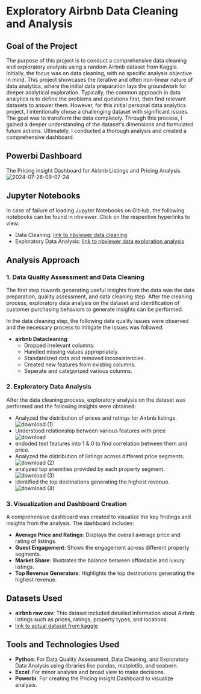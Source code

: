 # Exploratory Airbnb Data Cleaning and Analysis

## Goal of the Project
The purpose of this project is to conduct a comprehensive data cleaning and exploratory analysis using a random Airbnb dataset from Kaggle. Initially, the focus was on data cleaning, with no specific analysis objective in mind. This project showcases the iterative and often non-linear nature of data analytics, where the initial data preparation lays the groundwork for deeper analytical exploration. Typically, the common approach in data analytics is to define the problems and questions first, then find relevant datasets to answer them. However, for this initial personal data analytics project, I intentionally chose a challenging dataset with significant issues. The goal was to transform the data completely. Through this process, I gained a deeper understanding of the dataset's dimensions and formulated future actions. Ultimately, I conducted a thorough analysis and created a comprehensive dashboard.

## Powerbi Dashboard
The Pricing insight Dashboard for Airbnb Listings and Pricing Analysis.
![2024-07-26-09-07-24](https://github.com/user-attachments/assets/ab5ec900-5fbd-4b71-8503-449365062d8e)

## Jupyter Notebooks
In case of failure of loading Jupyter Notebooks on GitHub, the following notebooks can be found in nbviewer. Click on the respective hyperlinks to view:

- Data Cleaning: [link to nbviewer data cleaning](https://nbviewer.org/github/Rahulloriya/Airbnb-Data-analytics-project-/blob/main/3.Airbnb_Cleaned_2.ipynb)
- Exploratory Data Analysis: [link to nbviewer data exploration analysis](https://nbviewer.org/github/Rahulloriya/Airbnb-Data-analytics-project-/blob/main/4.Airbnb%20Exploration%20and%20analysis%20.ipynb)

## Analysis Approach
### 1. Data Quality Assessment and Data Cleaning
The first step towards generating useful insights from the data was the data preparation, quality assessment, and data cleaning step. After the cleaning process, exploratory data analysis on the dataset and identification of customer purchasing behaviors to generate insights can be performed.

In the data cleaning step, the following data quality issues were observed and the necessary process to mitigate the issues was followed:

- **airbnb Datacleaning**:
  - Dropped irrelevant columns.
  - Handled missing values appropriately.
  - Standardized data and removed inconsistencies.
  - Created new features from existing columns.
  - Seperate and categorized various columns.

### 2. Exploratory Data Analysis
After the data cleaning process, exploratory analysis on the dataset was performed and the following insights were obtained:

  - Analyzed the distribution of prices and ratings for Airbnb listings.
   ![download (1)](https://github.com/user-attachments/assets/315d90a7-a2ae-4607-ab7c-b5758675ca54)
  - Understood relationship between various features with price
   ![download](https://github.com/user-attachments/assets/b9207fdf-52e8-481b-b492-935963c54183)
  - endoded text features into 1 & 0 to find correlation between them and price.
  - Analyzed the distribution of listings across different price segments.
   ![download (2)](https://github.com/user-attachments/assets/7264ac84-ed4d-403b-ba30-f53ce69727ab)
  - analyzed top anemities provided by each property segment.
   ![download (3)](https://github.com/user-attachments/assets/a78754fb-e28c-4288-b591-e2a939e2bf48)
  - Identified the top destinations generating the highest revenue.
   ![download (4)](https://github.com/user-attachments/assets/664c0635-01c5-4cbc-9794-2b381726bd10)

### 3. Visualization and Dashboard Creation
A comprehensive dashboard was created to visualize the key findings and insights from the analysis. The dashboard includes:

- **Average Price and Ratings**: Displays the overall average price and rating of listings.
- **Guest Engagement**: Shows the engagement across different property segments.
- **Market Share**: Illustrates the balance between affordable and luxury listings.
- **Top Revenue Generators**: Highlights the top destinations generating the highest revenue.

## Datasets Used
- **airbnb raw.csv**: This dataset included detailed information about Airbnb listings such as prices, ratings, property types, and locations.
- [link to actual dataset from kaggle](https://www.kaggle.com/datasets/ashishjangra27/airbnb-dataset)

## Tools and Technologies Used
- **Python**: For Data Quality Assessment, Data Cleaning, and Exploratory Data Analysis using libraries like pandas, matplotlib, and seaborn.
- **Excel**: For minor analysis and broad view to make decisions. 
- **Powerbi**: For creating the Pricing insight Dashboard to visualize analysis.
